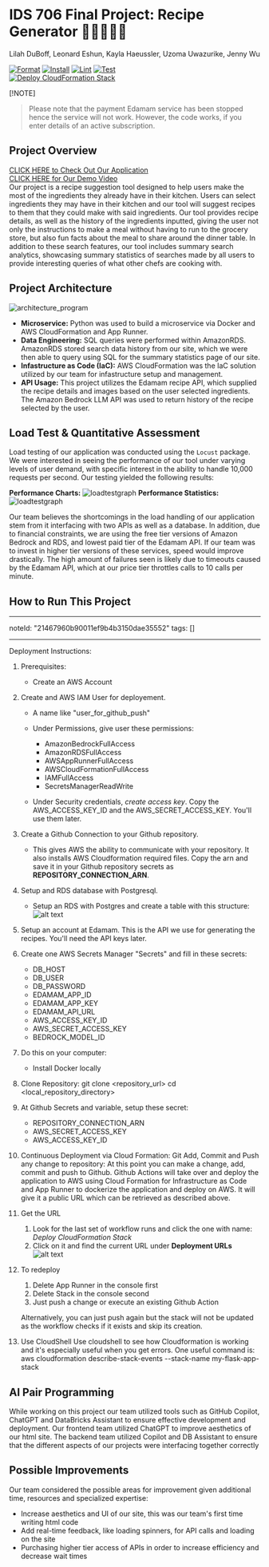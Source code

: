 # IDS 706 Final Project: Recipe Generator 🛒🍎🧀🥦🥖
Lilah DuBoff, Leonard Eshun, Kayla Haeussler, Uzoma Uwazurike, Jenny Wu  

[![Format](https://github.com/siliconshells/DE_FinalProject_KEH/actions/workflows/format.yml/badge.svg)](https://github.com/siliconshells/DE_FinalProject_KEH/actions/workflows/format.yml)
[![Install](https://github.com/siliconshells/DE_FinalProject_KEH/actions/workflows/install.yml/badge.svg)](https://github.com/siliconshells/DE_FinalProject_KEH/actions/workflows/install.yml)
[![Lint](https://github.com/siliconshells/DE_FinalProject_KEH/actions/workflows/lint.yml/badge.svg)](https://github.com/siliconshells/DE_FinalProject_KEH/actions/workflows/lint.yml)
[![Test](https://github.com/siliconshells/DE_FinalProject_KEH/actions/workflows/test.yml/badge.svg)](https://github.com/siliconshells/DE_FinalProject_KEH/actions/workflows/test.yml)  
[![Deploy CloudFormation Stack](https://github.com/siliconshells/DE_FinalProject_KEH/actions/workflows/deploy-cloudformation.yml/badge.svg)](https://github.com/siliconshells/DE_FinalProject_KEH/actions/workflows/deploy-cloudformation.yml)

[!NOTE]
>Please note that the payment Edamam service has been stopped hence the service will not work. However, the code works, if you enter details of an active subscription.

## Project Overview  
[CLICK HERE to Check Out Our Application](https://vhksckmmxw.us-east-1.awsapprunner.com/)  
[CLICK HERE for Our Demo Video](https://www.youtube.com/watch?v=iQguMlUBems)  
Our project is a recipe suggestion tool designed to help users make the most of the ingredients they already have in their kitchen. Users can select ingredients they may have in their kitchen and our tool will suggest recipes to them that they could make with said ingredients. Our tool provides recipe details, as well as the history of the ingredients inputted, giving the user not only the instructions to make a meal without having to run to the grocery store, but also fun facts about the meal to share around the dinner table. In addition to these search features, our tool includes summary search analytics, showcasing summary statistics of searches made by all users to provide interesting queries of what other chefs are cooking with. 

## Project Architecture
![architecture_program](images/de_final_diagram.png) 

- **Microservice:** Python was used to build a microservice via Docker and AWS CloudFormation and App Runner.
- **Data Engineering:** SQL queries were performed within AmazonRDS. AmazonRDS stored search data history from our site, which we were then able to query using SQL for the summary statistics page of our site. 
- **Infastructure as Code (IaC):** AWS CloudFormation was the IaC solution utilized by our team for infastructure setup and management.
- **API Usage:** This project utilizes the Edamam recipe API, which supplied the recipe details and images based on the user selected ingredients. The Amazon Bedrock LLM API was used to return history of the recipe selected by the user. 
  
## Load Test & Quantitative Assessment
Load testing of our application was conducted using the ```Locust``` package. We were interested in seeing the performance of our tool under varying levels of user demand, with specific interest in the ability to handle 10,000 requests per second. Our testing yielded the following results:  

**Performance Charts:**
![loadtestgraph](images/locust_charts.png)
**Performance Statistics:**
![loadtestgraph](images/locust_statistics.png)

Our team believes the shortcomings in the load handling of our application stem from it interfacing with two APIs as well as a database. In addition, due to financial constraints, we are using the free tier versions of Amazon Bedrock and RDS, and lowest paid tier of the Edamam API. If our team was to invest in higher tier versions of these services, speed would improve drastically. The high amount of failures seen is likely due to timeouts caused by the Edamam API, which at our price tier throttles calls to 10 calls per minute.  

## How to Run This Project
---
noteId: "21467960b90011ef9b4b3150dae35552"
tags: []

---

Deployment Instructions:   
1. Prerequisites:   
	- Create an AWS Account   

2. Create and AWS IAM User for deployement.   
    - A name like "user_for_github_push"   
    - Under Permissions, give user these permissions:
        - AmazonBedrockFullAccess
        - AmazonRDSFullAccess
        - AWSAppRunnerFullAccess
        - AWSCloudFormationFullAccess
        - IAMFullAccess
        - SecretsManagerReadWrite

    - Under Security credentials, _create access key_. Copy the AWS_ACCESS_KEY_ID and the AWS_SECRET_ACCESS_KEY. You'll use them later.

3. Create a Github Connection to your Github repository.
    - This gives AWS the ability to communicate with your repository. It also installs AWS Cloudformation required files. Copy the arn and save it in your Github repository secrets as **REPOSITORY_CONNECTION_ARN**.

4. Setup and RDS database with Postgresql.
    - Setup an RDS with Postgres and create a table with this structure:
    ![alt text](images/database_structure.png)

5. Setup an account at Edamam. This is the API we use for generating the recipes. You'll need the API keys later.

6. Create one AWS Secrets Manager "Secrets" and fill in these secrets:
    - DB_HOST
    - DB_USER
    - DB_PASSWORD
    - EDAMAM_APP_ID
    - EDAMAM_APP_KEY
    - EDAMAM_API_URL
    - AWS_ACCESS_KEY_ID
    - AWS_SECRET_ACCESS_KEY
    - BEDROCK_MODEL_ID

7. Do this on your computer:
	- Install Docker locally

8. Clone Repository:
    git clone <repository_url>
    cd <local_repository_directory>

9. At Github Secrets and variable, setup these secret:
    - REPOSITORY_CONNECTION_ARN
    - AWS_SECRET_ACCESS_KEY
    - AWS_ACCESS_KEY_ID

10. Continuous Deployment via Cloud Formation:
    Git Add, Commit and Push any change to repository:
        At this point you can make a change, add, commit and push to Github. Github Actions will take over and deploy the application to AWS using Cloud Formation for Infrastructure as Code and App Runner to dockerize the application and deploy on AWS. It will give it a public URL which can be retrieved as described above.

11. Get the URL
    1. Look for the last set of workflow runs and click the one with name: _Deploy CloudFormation Stack_
    1. Click on it and find the current URL under **Deployment URLs**
        ![alt text](images/url.png)

12. To redeploy
    1. Delete App Runner in the console first
    1. Delete Stack in the console second
    1. Just push a change or execute an existing Github Action  

    Alternatively, you can just push again but the stack will not be updated as the workflow checks if it exists and skip its creation.

13. Use CloudShell
    Use cloudshell to see how Cloudformation is working and it's especially useful when you get errors. One useful command is:
    aws cloudformation describe-stack-events --stack-name my-flask-app-stack
## AI Pair Programming
While working on this project our team utilized tools such as GitHub Copilot, ChatGPT and DataBricks Assistant to ensure effective development and deployment. Our frontend team utilized ChatGPT to improve aesthetics of our html site. The backend team utilized Copilot and DB Assistant to ensure that the different aspects of our projects were interfacing together correctly 

## Possible Improvements
Our team considered the possible areas for improvement given additional time, resources and specialized expertise:

- Increase aesthetics and UI of our site, this was our team's first time writing html code
- Add real-time feedback, like loading spinners, for API calls and loading on the site
- Purchasing higher tier access of APIs in order to increase efficiency and decrease wait times

